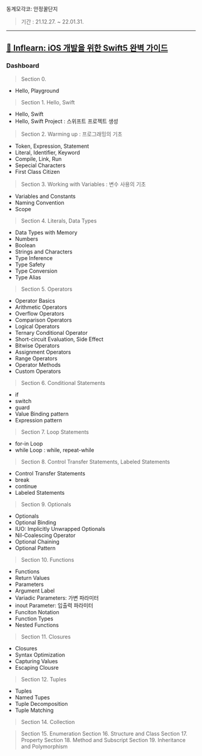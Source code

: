 동계모각코: 안정꿀단지

> 기간 : 21.12.27. ~ 22.01.31.
---

## [🍃 Inflearn: iOS 개발을 위한 Swift5 완벽 가이드](https://www.inflearn.com/course/Swift-KXcoding/dashboard)


### Dashboard
> Section 0.
- Hello, Playground

> Section 1. Hello, Swift
- Hello, Swift
- Hello, Swift Project : 스위프트 프로젝트 생성

> Section 2. Warming up : 프로그래밍의 기초
- Token, Expression, Statement
- Literal, Identifier, Keyword
- Compile, Link, Run
- Sepecial Characters
- First Class Citizen

> Section 3. Working with Variables : 변수 사용의 기초
- Variables and Constants
- Naming Convention
- Scope

> Section 4. Literals, Data Types
- Data Types with Memory
- Numbers
- Boolean
- Strings and Characters
- Type Inference
- Type Safety
- Type Conversion
- Type Alias

> Section 5. Operators
- Operator Basics
- Arithmetic Operators
- Overflow Operators
- Comparison Operators
- Logical Operators
- Ternary Conditional Operator
- Short-circuit Evaluation, Side Effect
- Bitwise Operators
- Assignment Operators
- Range Operators
- Operator Methods
- Custom Operators

> Section 6. Conditional Statements
- if
- switch
- guard
- Value Binding pattern
- Expression pattern

> Section 7. Loop Statements
- for-in Loop
- while Loop : while, repeat-while

> Section 8. Control Transfer Statements, Labeled Statements
- Control Transfer Statements
- break
- continue
- Labeled Statements

> Section 9. Optionals
- Optionals
- Optional Binding
- IUO: Implicitly Unwrapped Optionals
- Nil-Coalescing Operator
- Optional Chaining
- Optional Pattern

> Section 10. Functions
- Functions
- Return Values
- Parameters
- Argument Label
- Variadic Parameters: 가변 파라미터
- inout Parameter: 입출력 파라미터
- Funciton Notation
- Function Types
- Nested Functions

> Section 11. Closures
- Closures
- Syntax Optimization
- Capturing Values
- Escaping Clousre

> Section 12. Tuples
- Tuples
- Named Tupes
- Tuple Decomposition
- Tuple Matching

> Section 14. Collection 


> Section 15. Enumeration
> Section 16. Structure and Class
> Section 17. Property
> Section 18. Method and Subscript
> Section 19. Inheritance and Polymorphism
